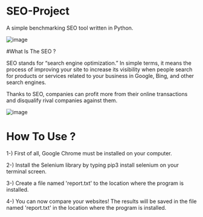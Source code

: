 # SEO-Project
A simple benchmarking SEO tool written in Python.

![image](https://user-images.githubusercontent.com/42627045/190852671-984c8e98-584b-4f76-ae18-8ab0a32cfce7.png)


#What Is The SEO ?

SEO stands for “search engine optimization.” In simple terms, it means the process of improving your site to increase its visibility when people search for products or services related to your business in Google, Bing, and other search engines.

Thanks to SEO, companies can profit more from their online transactions and disqualify rival companies against them.

![image](https://user-images.githubusercontent.com/42627045/190855112-7f7c262e-30d4-40ff-94d9-dc2830edbb24.png)

# How To Use ?

1-) First of all, Google Chrome must be installed on your computer.

2-) Install the Selenium library by typing pip3 install selenium on your terminal screen.

3-) Create a file named 'report.txt' to the location where the program is installed.

4-) You can now compare your websites! The results will be saved in the file named 'report.txt' in the location where the program is installed.
